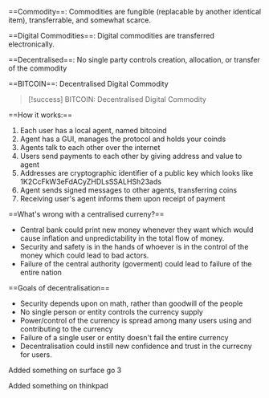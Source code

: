 ==Commodity==: Commodities are fungible (replacable by another identical item), transferrable, and somewhat scarce.

==Digital Commodities==: Digital commodities are transferred electronically.

==Decentralised==: No single party controls creation, allocation, or transfer of the commodity

==BITCOIN==: Decentralised Digital Commodity

>[!success] BITCOIN: Decentralised Digital Commodity

==How it works:==
1. Each user has a local agent, named bitcoind
2. Agent has a GUI, manages the protocol and holds your coinds
3. Agents talk to each other over the internet
4. Users send payments to each other by giving address and value to agent
5. Addresses are cryptographic identifier of a public key which looks like 1K2CcFkW3eFdACyZHDLsSSALHSh23ads
6. Agent sends signed messages to other agents, transferring coins
7. Receiving user's agent informs them upon receipt of payment

==What's wrong with a centralised curreny?==
- Central bank could print new money whenever they want which would cause inflation and unpredictability in the total flow of money.
- Security and safety is in the hands of whoever is in the control of the money which could lead to bad actors.
- Failure of the central authority (goverment) could lead to failure of the entire nation

==Goals of decentralisation==
- Security depends upon on math, rather than goodwill of the people
- No single person or entity controls the currency supply
- Power/control of the currency is spread among many users using and contributing to the currency
- Failure of a single user or entity doesn't fail the entire currency
- Decentralisation could instill new confidence and trust in the currecny for users.

Added something on surface go 3

Added something on thinkpad